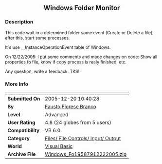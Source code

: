 ﻿<div align="center">

## Windows Folder Monitor


</div>

### Description

This code wait in a determined folder some event (Create or Delete a file), after this, start some processes.

It&#180;s use __InstanceOperationEvent table of Windows.

On 12/22/2005: I put some comments and made changes on code: Show all properties fo file, know if copy process is realy finished, etc.

Any question, write a feedback. TKS!
 
### More Info
 


<span>             |<span>
---                |---
**Submitted On**   |2005-12-20 10:40:28
**By**             |[Fausto Fiorese Branco](https://github.com/Planet-Source-Code/PSCIndex/blob/master/ByAuthor/fausto-fiorese-branco.md)
**Level**          |Advanced
**User Rating**    |4.8 (24 globes from 5 users)
**Compatibility**  |VB 6\.0
**Category**       |[Files/ File Controls/ Input/ Output](https://github.com/Planet-Source-Code/PSCIndex/blob/master/ByCategory/files-file-controls-input-output__1-3.md)
**World**          |[Visual Basic](https://github.com/Planet-Source-Code/PSCIndex/blob/master/ByWorld/visual-basic.md)
**Archive File**   |[Windows\_Fo19587912222005\.zip](https://github.com/Planet-Source-Code/fausto-fiorese-branco-windows-folder-monitor__1-63661/archive/master.zip)









